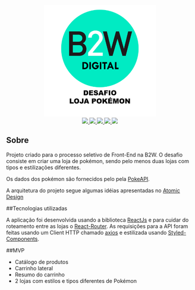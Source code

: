 <div align="center">
<img src="b2w-logo.png" width="300" >
</div>

<div align="center">
  <a aria-label="Netlify" href="https://challenge-b2w.netlify.app/">
    <img src="https://api.netlify.com/api/v1/badges/7fb80aa7-3125-474f-992b-18eef214089e/deploy-status"></img>
  </a>
<a aria-label="ReactJS" href="https://pt-br.reactjs.org/">
    <img src="https://img.shields.io/badge/ReactJS-16.13.1-61dafb"></img>
  </a>
  <a aria-label="React Router" href="https://reacttraining.com/react-router/web/guides/quick-start">
    <img src="https://img.shields.io/badge/React Router-5.2.0-d0114c"></img>
  </a>
  <a aria-label="Styled Components" href="https://styled-components.com/">
    <img src="https://img.shields.io/badge/Styled Components-5.1.1-db7093"></img>
  </a>
  <a aria-label="Axios" href="https://github.com/axios/axios">
    <img src="https://img.shields.io/badge/Axios-0.19.2-F27D37"></img>
  </a>
</div>

## Sobre
Projeto criado para o processo seletivo de Front-End na B2W.
O desafio consiste em criar uma loja de pokémon, sendo pelo menos duas lojas com tipos e estilizações diferentes.

Os dados dos pokémon são fornecidos pelo pela [PokeAPI](https://pokeapi.co/).

A arquitetura do projeto segue algumas idéias apresentadas no [Atomic Design](https://bradfrost.com/blog/post/atomic-web-design/)

##Tecnologias utilizadas

A aplicação foi desenvolvida usando a biblioteca [ReactJs](https://pt-br.reactjs.org/) e para cuidar do roteamento entre as lojas o [React-Router](https://reacttraining.com/react-router/web/guides/quick-start). As requisições para a API foram feitas usando um Client HTTP chamado [axios](https://github.com/axios/axios) e estilizada usando [Styled-Components](https://styled-components.com/).

##MVP
- Catálogo de produtos
- Carrinho lateral
- Resumo do carrinho
 - 2 lojas com estilos e tipos diferentes de Pokémon